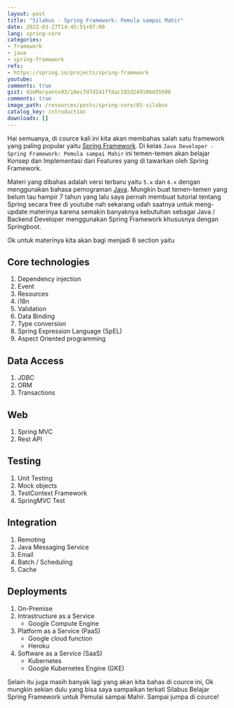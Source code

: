 ```yaml
---
layout: post
title: "Silabus - Spring Framework: Pemula sampai Mahir"
date: 2022-03-27T14:45:51+07:00
lang: spring-core
categories:
- framework
- java
- spring-framework
refs: 
- https://spring.io/projects/spring-framework
youtube: 
comments: true
gist: dimMaryanto93/18ec7d7d241ffdac192d249106d35500
comments: true
image_path: /resources/posts/spring-core/01-silabus
catalog_key: introduction
downloads: []
---
```


Hai semuanya, di cource kali ini kita akan membahas salah satu framework yang paling popular yaitu [Spring Framework](https://spring.io). Di kelas `Java Developer - Spring Framework: Pemula sampai Mahir` ini temen-temen akan belajar Konsep dan Implementasi dari Features yang di tawarkan oleh Spring Framework.

Materi yang dibahas adalah versi terbaru yaitu `5.x` dan `6.x` dengan menggunakan bahasa pemograman [Java](https://www.oracle.com/java/technologies/downloads/). Mungkin buat temen-temen yang belum tau hampir 7 tahun yang lalu saya pernah membuat tutorial tentang Spring secara free di youtube nah sekarang udah saatnya untuk meng-update materinya karena semakin banyaknya kebutuhan sebagai Java / Backend Developer menggunakan Spring Framework khususnya dengan Springboot.

Ok untuk materinya kita akan bagi menjadi 6 section yaitu 

## Core technologies

1. Dependency injection
2. Event
3. Resources
4. i18n
5. Validation
6. Data Binding
7. Type conversion
8. Spring Expression Language (SpEL)
9. Aspect Oriented programming

<!--more-->

## Data Access

1. JDBC
2. ORM
3. Transactions

## Web

1. Spring MVC
2. Rest API

## Testing

1. Unit Testing
2. Mock objects
3. TestContext Framework
3. SpringMVC Test

## Integration

1. Remoting
2. Java Messaging Service
3. Email
4. Batch / Scheduling
5. Cache

## Deployments

1. On-Premise
2. Intrastructure as a Service
    - Google Compute Engine
2. Platform as a Service (PaaS)
    - Google cloud function
    - Heroku
3. Software as a Service (SaaS)
    - Kubernetes
    - Google Kubernetes Engine (GKE)

Selain itu juga masih banyak lagi yang akan kita bahas di cource ini, Ok mungkin sekian dulu yang bisa saya sampaikan terkati Silabus Belajar Spring Framework untuk Pemulai sampai Mahir. Sampai jumpa di cource!